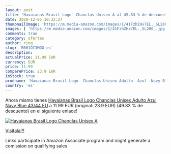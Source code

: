 ```yaml
---
layout: post
title: 'Havaianas Brasil Logo  Chanclas Unisex A al 49.83 % de descuento'
date: 2020-12-05 10:33:27
thumbnailImage: 'https://m.media-amazon.com/images/I/41FzhZHx7EL._SL200_.jpg'
images: [ 'https://m.media-amazon.com/images/I/41FzhZHx7EL._SL200_.jpg' ]
comments: true
category: ofertas
author: ring
slug: 'B001OI3MQG-es'
description:
actualPrice: 11.99 EUR
currency: EUR
price: 11.99
comparePrice: 23.9 EUR
inStock: true
prodname: 'Havaianas Brasil Logo  Chanclas Unisex Adulto  Azul  Navy Blue   43/44 EU'
country: 'es'
---
```


Ahora mismo tienes [Havaianas Brasil Logo  Chanclas Unisex Adulto  Azul  Navy Blue   43/44 EU](https://www.amazon.es/dp/B001OI3MQG/?tag=tolees-21) a 11.99 EUR (original: 23.9 EUR) (49.83 %  de descuento) en el siguiente enlace!

[![Havaianas Brasil Logo  Chanclas Unisex A](https://m.media-amazon.com/images/I/41FzhZHx7EL._SL200_.jpg)](https://www.amazon.es/dp/B001OI3MQG/?tag=tolees-21)

[Visítala!!!](https://www.amazon.es/dp/B001OI3MQG/?tag=tolees-21)

Links participate in Amazon Associate program and might generate a comission on qualifying sales
